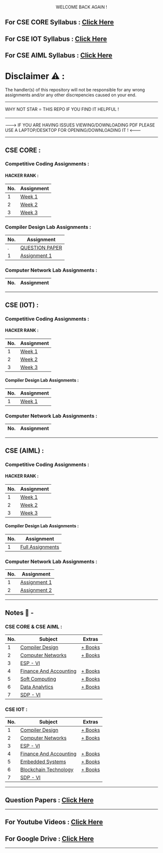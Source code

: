 <p align="center">
WELCOME BACK AGAIN !
</p>


## For CSE CORE Syllabus : [Click Here](https://drive.google.com/file/d/1TJuCKXUKw_iQDzJiN_kJm9904Wh2tLmT/view?usp=sharing)
## For CSE IOT Syllabus : [Click Here](https://drive.google.com/file/d/1t3p1AXfcaK7lLmiY8Cs7lQ14NKkH8v2C/view?usp=sharing)
## For CSE AIML Syllabus : [Click Here](https://drive.google.com/file/d/1TJuCKXUKw_iQDzJiN_kJm9904Wh2tLmT/view?usp=sharing)

# Disclaimer :warning: :

The handler(s) of this repository will not be responsible for any wrong assignments and/or any other discrepencies caused on your end.

---------------------------------------------------------------------------------------------------------------------------------------------------------------------------------------------------------------------------------


WHY NOT STAR ⭐ THIS REPO IF YOU FIND IT HELPFUL !


---------------------------------------------------------------------------------------------------------------------------------------------------------------------------------------------------------------------------------


---> IF YOU ARE HAVING ISSUES VIEWING/DOWNLOADING PDF PLEASE USE A LAPTOP/DESKTOP FOR OPENING/DOWNLOADING IT ! <---


---------------------------------------------------------------------------------------------------------------------------------------------------------------------------------------------------------------------------------
## CSE CORE :

### Competitive Coding Assignments :

#### HACKER RANK :

| No. | Assignment
| --- | ---
| 1 | [Week 1](https://github.com/BEASTgg/6thsem/tree/main/CSE%20CORE/HACKER%20RANK%20ASSIGNMENT/Week%201)
| 2 | [Week 2](https://github.com/BEASTgg/6thsem/tree/main/CSE%20CORE/HACKER%20RANK%20ASSIGNMENT/Week%202)
| 3 | [Week 3](https://github.com/BEASTgg/6thsem/blob/main/CSE%20CORE/HACKER%20RANK%20ASSIGNMENT/Week%203/Week%20-%203.txt)

### Compiler Design Lab Assignments :

| No. | Assignment
| --- | ---
| . | [QUESTION PAPER](https://drive.google.com/file/d/1ofnt_xslwujyfRRg2jTv0JlD66j5Ebdx/view?usp=sharing)
| 1 | [Assignment 1](https://github.com/BEASTgg/6thsem/blob/main/CSE%20CORE/COMPILER%20DESIGN%20LAB/Assignment%201/Week%201%20%26%20Week%202.txt)

### Computer Network Lab Assignments :

| No. | Assignment
| --- | ---

---------------------------------------------------------------------------------------------------------------------------------------------------------------------------------------------------------------------------------

## CSE (IOT) :

### Competitive Coding Assignments :

#### HACKER RANK :

| No. | Assignment
| --- | ---
| 1 | [Week 1](https://github.com/BEASTgg/6thsem/blob/main/CSE%20(IOT)/HACKER%20RANK%20ASSIGNMENT/Week%201/1.txt)
| 2 | [Week 2](https://github.com/BEASTgg/6thsem/blob/main/CSE%20(IOT)/HACKER%20RANK%20ASSIGNMENT/Week%202/2.txt)
| 3 | [Week 3]()

#### Compiler Design Lab Assignments :

| No. | Assignment
| --- | ---
| 1 | [Week 1](https://github.com/BEASTgg/6thsem/tree/main/CSE%20(IOT)/COMPILER%20DESIGN%20LAB/Week1)

### Computer Network Lab Assignments :

| No. | Assignment
| --- | ---

---------------------------------------------------------------------------------------------------------------------------------------------------------------------------------------------------------------------------------

## CSE (AIML) :

### Competitive Coding Assignments :

#### HACKER RANK :

| No. | Assignment
| --- | ---
| 1 | [Week 1](https://github.com/BEASTgg/6thsem/blob/main/CSE%20AIML/HACKER%20RANK%20ASSIGNMENT/Week%201/1.txt)
| 2 | [Week 2](https://github.com/BEASTgg/6thsem/blob/main/CSE%20AIML/HACKER%20RANK%20ASSIGNMENT/Week%202/2.txt)
| 3 | [Week 3]()

#### Compiler Design Lab Assignments :

| No. | Assignment
| --- | ---
| 1 | [Full Assignments](https://github.com/BEASTgg/6thsem/blob/main/CSE%20AIML/COMPILER%20DESIGN%20LAB/Compiler%20Design%20Full%20Assignment.pdf)

### Computer Network Lab Assignments :

| No. | Assignment
| --- | ---
| 1 | [Assignment 1](https://github.com/BEASTgg/6thsem/tree/main/CSE%20AIML/COMPUTER%20NETWORK%20LAB/Assignment%201)
| 2 | [Assignment 2](https://github.com/BEASTgg/6thsem/blob/main/CSE%20AIML/COMPUTER%20NETWORK%20LAB/Assignment%202/Networking%20Commands.pdf)

---------------------------------------------------------------------------------------------------------------------------------------------------------------------------------------------------------------------------------

## Notes 📜 -

### CSE CORE & CSE AIML :

| No. | Subject | Extras
| --- | --- | --- |
| 1 | [Compiler Design](https://drive.google.com/drive/folders/1y1ufh_KSMlNuyPPaRIdUlp8eSp1qDtzG?usp=sharing) | [+ Books](https://drive.google.com/drive/folders/1wpMkgedAxLybN9t8c2m9ovb2xz7YR9uv?usp=sharing) |
| 2 | [Computer Networks](https://drive.google.com/drive/folders/1J09J7hREv0FNukVJXtG92dosxu3B9ZD6?usp=sharing) | [+ Books](https://drive.google.com/drive/folders/1Nk6Y-5Ax-ixn19Q4-7YqcxZlWbSRcoLY?usp=sharing) |
| 3 | [ESP - VI](https://drive.google.com/drive/folders/12FBjoauJ803-Nh8eOvNHQ1wUgepjBsUN?usp=sharing) | []() |
| 4 | [Finance And Accounting](https://drive.google.com/drive/folders/1GTXdvZR0nLu1ht07IjQ3XqKBWHegyWlQ?usp=sharing) | [+ Books](https://drive.google.com/drive/folders/1PfxhBTbcpB7Ob2JYsyes3cDlTgxXWX2b?usp=sharing) |
| 5 | [Soft Computing](https://drive.google.com/drive/folders/1lVNv_nmyWT6KNey7PNte-8746ey_ufC9?usp=sharing) | [+ Books](https://drive.google.com/drive/folders/1pgQEmmrwJWR3qysSG9ubf-Bs3tapE4KT?usp=sharing) |
| 6 | [Data Analytics](https://drive.google.com/drive/folders/1pM_h2u7EqOeJlFK4lDwaXVWATRMS5rxx?usp=sharing) | [+ Books](https://drive.google.com/drive/folders/1DnRGgzaGdGKjh3oAJgjKd9WdNeMBTGhQ?usp=sharing) |
| 7 | [SDP - VI](https://drive.google.com/drive/folders/1ZMHkozxsfL1v2nTUQIPkNj2dGF3T4hrn?usp=sharing) | []() |

### CSE IOT :

| No. | Subject | Extras
| --- | --- | --- |
| 1 | [Compiler Design](https://drive.google.com/drive/folders/15SbWcmwVpfJSBcgK8mNy6Gz8q4OAuPB1?usp=sharing) | [+ Books](https://drive.google.com/drive/folders/14BO9_0qc9zfY1GGXJDJGH4uvmGZTw8GJ?usp=sharing) |
| 2 | [Computer Networks](https://drive.google.com/drive/folders/175TuLjY4_huU5ViOiLh32UV2zVYQfWqe?usp=sharing) | [+ Books](https://drive.google.com/drive/folders/1dKY-iIK648dI8Lgv2xMLbPa4FT6-glGL?usp=sharing) |
| 3 | [ESP - VI](https://drive.google.com/drive/folders/1rXs-b3rzsNQPsU6-EvnKvNfHzW8stTcM?usp=sharing) | []() |
| 4 | [Finance And Accounting](https://drive.google.com/drive/folders/1-GaeFwNvZHTbKVGO2wC3zJtKDUo2qLq2?usp=sharing) | [+ Books](https://drive.google.com/drive/folders/1tSrT23toSesSOLQyAxCwFY3MdBVKxkWS?usp=sharing) |
| 5 | [Embedded Systems](https://drive.google.com/drive/folders/1YV5xiJcpBGBs5OeUtn1ZCv7VWWav9Brc?usp=sharing) | [+ Books](https://drive.google.com/drive/folders/1zXgSm7fLBQrn-X4JSTg73OBjSimy1zx0?usp=sharing) |
| 6 | [Blockchain Technology](https://drive.google.com/drive/folders/1N6q-XfLqP2rbRkTvX-tBoEtZPxkyT_0Q?usp=sharing) | [+ Books](https://drive.google.com/drive/folders/1NwdBJUP9NtEqWmYoE_vI5uud18HlSu5u?usp=sharing) |
| 7 | [SDP - VI](https://drive.google.com/drive/folders/1tBElPEKORr6qjOO8Xf_J8V4bRZbVBfrQ?usp=sharing) | []() |

---------------------------------------------------------------------------------------------------------------------------------------------------------------------------------------------------------------------------------

## Question Papers : [Click Here](https://drive.google.com/drive/folders/1JAOuZ0my-8RPNgta7oLBeFwZnHZhadVJ?usp=sharing)

---------------------------------------------------------------------------------------------------------------------------------------------------------------------------------------------------------------------------------

## For Youtube Videos : [Click Here](https://drive.google.com/file/d/1rlhgigA6dR4UaMJLO5TFmMNoWFfUYPmS/view?usp=sharing)

## For Google Drive : [Click Here](https://drive.google.com/drive/folders/1mUm7of83a41k5uJQLcgt91DZne-b479P?usp=sharing)


---------------------------------------------------------------------------------------------------------------------------------------------------------------------------------------------------------------------------------

<!-- <img align="right" alt="SAY NO TO GPT" width="1600" src="https://encrypted-tbn0.gstatic.com/images?q=tbn:ANd9GcT78zaHjm3pAOmdUl6LhVzCO41IjVtwzdsFaw&usqp=CAU"> -->

